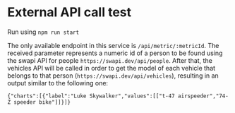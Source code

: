 # External API call test

Run using `npm run start`

The only available endpoint in this service is `/api/metric/:metricId`. The received parameter represents a numeric id of a person to be found using the swapi API for people `https://swapi.dev/api/people`. After that, the vehicles API will be called in order to get the model of each vehicle that belongs to that person (`https://swapi.dev/api/vehicles`), resulting in an output similar to the following one:

`{"charts":[{"label":"Luke Skywalker","values":[["t-47 airspeeder","74-Z speeder bike"]]}]}`
